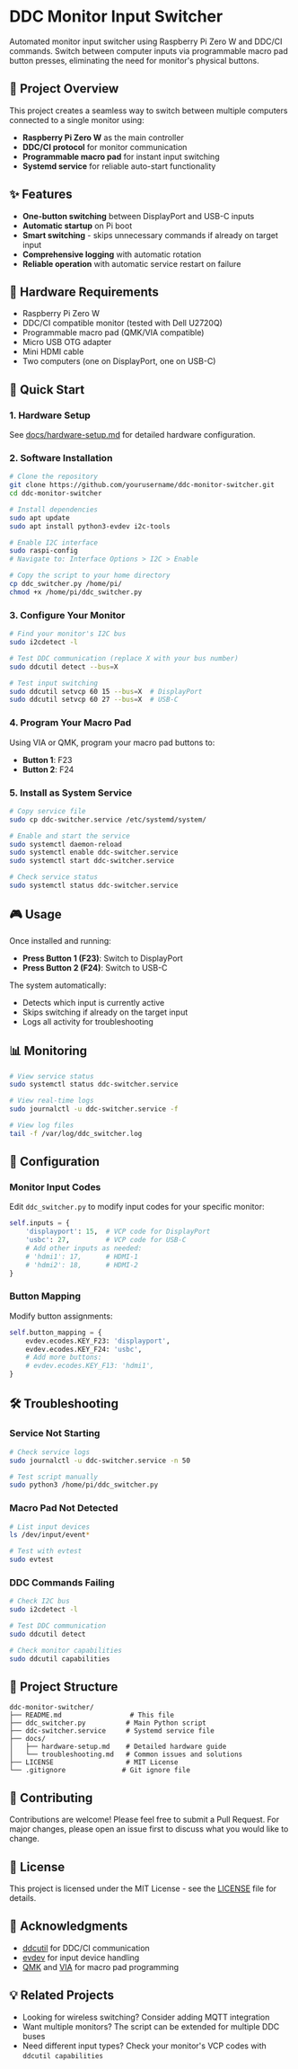 # DDC Monitor Input Switcher

Automated monitor input switcher using Raspberry Pi Zero W and DDC/CI commands. Switch between computer inputs via programmable macro pad button presses, eliminating the need for monitor's physical buttons.

## 🎯 Project Overview

This project creates a seamless way to switch between multiple computers connected to a single monitor using:
- **Raspberry Pi Zero W** as the main controller
- **DDC/CI protocol** for monitor communication
- **Programmable macro pad** for instant input switching
- **Systemd service** for reliable auto-start functionality

## ✨ Features

- **One-button switching** between DisplayPort and USB-C inputs
- **Automatic startup** on Pi boot
- **Smart switching** - skips unnecessary commands if already on target input
- **Comprehensive logging** with automatic rotation
- **Reliable operation** with automatic service restart on failure

## 🔧 Hardware Requirements

- Raspberry Pi Zero W
- DDC/CI compatible monitor (tested with Dell U2720Q)
- Programmable macro pad (QMK/VIA compatible)
- Micro USB OTG adapter
- Mini HDMI cable
- Two computers (one on DisplayPort, one on USB-C)

## 🚀 Quick Start

### 1. Hardware Setup
See [docs/hardware-setup.md](docs/hardware-setup.md) for detailed hardware configuration.

### 2. Software Installation

```bash
# Clone the repository
git clone https://github.com/yourusername/ddc-monitor-switcher.git
cd ddc-monitor-switcher

# Install dependencies
sudo apt update
sudo apt install python3-evdev i2c-tools

# Enable I2C interface
sudo raspi-config
# Navigate to: Interface Options > I2C > Enable

# Copy the script to your home directory
cp ddc_switcher.py /home/pi/
chmod +x /home/pi/ddc_switcher.py
```

### 3. Configure Your Monitor

```bash
# Find your monitor's I2C bus
sudo i2cdetect -l

# Test DDC communication (replace X with your bus number)
sudo ddcutil detect --bus=X

# Test input switching
sudo ddcutil setvcp 60 15 --bus=X  # DisplayPort
sudo ddcutil setvcp 60 27 --bus=X  # USB-C
```

### 4. Program Your Macro Pad

Using VIA or QMK, program your macro pad buttons to:
- **Button 1**: F23
- **Button 2**: F24

### 5. Install as System Service

```bash
# Copy service file
sudo cp ddc-switcher.service /etc/systemd/system/

# Enable and start the service
sudo systemctl daemon-reload
sudo systemctl enable ddc-switcher.service
sudo systemctl start ddc-switcher.service

# Check service status
sudo systemctl status ddc-switcher.service
```

## 🎮 Usage

Once installed and running:
- **Press Button 1 (F23)**: Switch to DisplayPort
- **Press Button 2 (F24)**: Switch to USB-C

The system automatically:
- Detects which input is currently active
- Skips switching if already on the target input
- Logs all activity for troubleshooting

## 📊 Monitoring

```bash
# View service status
sudo systemctl status ddc-switcher.service

# View real-time logs
sudo journalctl -u ddc-switcher.service -f

# View log files
tail -f /var/log/ddc_switcher.log
```

## 🔧 Configuration

### Monitor Input Codes
Edit `ddc_switcher.py` to modify input codes for your specific monitor:

```python
self.inputs = {
    'displayport': 15,  # VCP code for DisplayPort
    'usbc': 27,         # VCP code for USB-C
    # Add other inputs as needed:
    # 'hdmi1': 17,      # HDMI-1
    # 'hdmi2': 18,      # HDMI-2
}
```

### Button Mapping
Modify button assignments:

```python
self.button_mapping = {
    evdev.ecodes.KEY_F23: 'displayport',
    evdev.ecodes.KEY_F24: 'usbc',
    # Add more buttons:
    # evdev.ecodes.KEY_F13: 'hdmi1',
}
```

## 🛠️ Troubleshooting

### Service Not Starting
```bash
# Check service logs
sudo journalctl -u ddc-switcher.service -n 50

# Test script manually
sudo python3 /home/pi/ddc_switcher.py
```

### Macro Pad Not Detected
```bash
# List input devices
ls /dev/input/event*

# Test with evtest
sudo evtest
```

### DDC Commands Failing
```bash
# Check I2C bus
sudo i2cdetect -l

# Test DDC communication
sudo ddcutil detect

# Check monitor capabilities
sudo ddcutil capabilities
```

## 📁 Project Structure

```
ddc-monitor-switcher/
├── README.md                 # This file
├── ddc_switcher.py          # Main Python script
├── ddc-switcher.service     # Systemd service file
├── docs/
│   ├── hardware-setup.md    # Detailed hardware guide
│   └── troubleshooting.md   # Common issues and solutions
├── LICENSE                  # MIT License
└── .gitignore              # Git ignore file
```

## 🤝 Contributing

Contributions are welcome! Please feel free to submit a Pull Request. For major changes, please open an issue first to discuss what you would like to change.

## 📄 License

This project is licensed under the MIT License - see the [LICENSE](LICENSE) file for details.

## 🙏 Acknowledgments

- [ddcutil](http://www.ddcutil.com/) for DDC/CI communication
- [evdev](https://python-evdev.readthedocs.io/) for input device handling
- [QMK](https://qmk.fm/) and [VIA](https://www.caniusevia.com/) for macro pad programming

## 💡 Related Projects

- Looking for wireless switching? Consider adding MQTT integration
- Want multiple monitors? The script can be extended for multiple DDC buses
- Need different input types? Check your monitor's VCP codes with `ddcutil capabilities`
